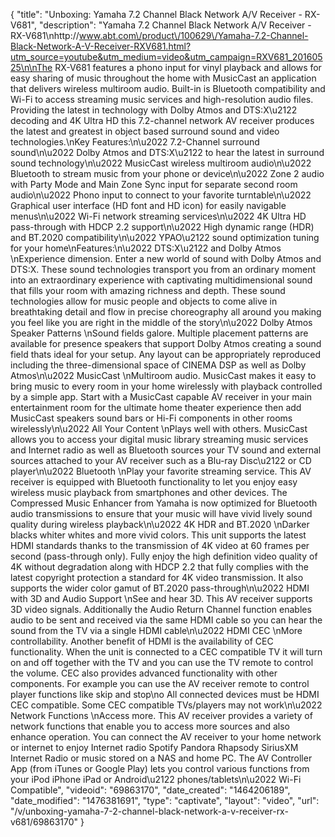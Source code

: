 {
    "title": "Unboxing: Yamaha 7.2 Channel Black Network A\/V Receiver - RX-V681",
    "description": "Yamaha 7.2 Channel Black Network A\/V Receiver - RX-V681\nhttp:\/\/www.abt.com\/product\/100629\/Yamaha-7.2-Channel-Black-Network-A-V-Receiver-RXV681.html?utm_source=youtube&utm_medium=video&utm_campaign=RXV681_20160525\n\nThe RX-V681 features a phono input for vinyl playback and allows for easy sharing of music throughout the home with MusicCast an application that delivers wireless multiroom audio. Built-in is Bluetooth compatibility and Wi-Fi to access streaming music services and high-resolution audio files. Providing the latest in technology with Dolby Atmos and DTS:X\u2122 decoding and 4K Ultra HD this 7.2-channel network AV receiver produces the latest and greatest in object based surround sound and video technologies.\nKey Features:\n\u2022 7.2-Channel surround sound\n\u2022 Dolby Atmos and DTS:X\u2122 to hear the latest in surround sound technology\n\u2022 MusicCast wireless multiroom audio\n\u2022 Bluetooth to stream music from your phone or device\n\u2022 Zone 2 audio with Party Mode and Main Zone Sync input for separate second room audio\n\u2022 Phono input to connect to your favorite turntable\n\u2022 Graphical user interface (HD font and HD icon) for easily navigable menus\n\u2022 Wi-Fi network streaming services\n\u2022 4K Ultra HD pass-through with HDCP 2.2 support\n\u2022 High dynamic range (HDR) and BT.2020 compatibility\n\u2022 YPAO\u2122 sound optimization tuning for your home\nFeatures:\n\u2022 DTS:X\u2122 and Dolby Atmos \nExperience dimension. Enter a new world of sound with Dolby Atmos and DTS:X. These sound technologies transport you from an ordinary moment into an extraordinary experience with captivating multidimensional sound that fills your room with amazing richness and depth. These sound technologies allow for music people and objects to come alive in breathtaking detail and flow in precise choreography all around you making you feel like you are right in the middle of the story\n\u2022 Dolby Atmos Speaker Patterns \nSound fields galore. Multiple placement patterns are available for presence speakers that support Dolby Atmos creating a sound field thats ideal for your setup. Any layout can be appropriately reproduced including the three-dimensional space of CINEMA DSP as well as Dolby Atmos\n\u2022 MusicCast \nMultiroom audio. MusicCast makes it easy to bring music to every room in your home wirelessly with playback controlled by a simple app. Start with a MusicCast capable AV receiver in your main entertainment room for the ultimate home theater experience then add MusicCast speakers sound bars or Hi-Fi components in other rooms wirelessly\n\u2022 All Your Content \nPlays well with others. MusicCast allows you to access your digital music library streaming music services and Internet radio as well as Bluetooth sources your TV sound and external sources attached to your AV receiver such as a Blu-ray Disc\u2122 or CD player\n\u2022 Bluetooth \nPlay your favorite streaming service. This AV receiver is equipped with Bluetooth functionality to let you enjoy easy wireless music playback from smartphones and other devices. The Compressed Music Enhancer from Yamaha is now optimized for Bluetooth audio transmissions to ensure that your music will have vivid lively sound quality during wireless playback\n\u2022 4K HDR and BT.2020 \nDarker blacks whiter whites and more vivid colors. This unit supports the latest HDMI standards thanks to the transmission of 4K video at 60 frames per second (pass-through only). Fully enjoy the high definition video quality of 4K without degradation along with HDCP 2.2 that fully complies with the latest copyright protection a standard for 4K video transmission. It also supports the wider color gamut of BT.2020 pass-through\n\u2022 HDMI with 3D and Audio Support \nSee and hear 3D. This AV receiver supports 3D video signals. Additionally the Audio Return Channel function enables audio to be sent and received via the same HDMI cable so you can hear the sound from the TV via a single HDMI cable\n\u2022 HDMI CEC \nMore controllability. Another benefit of HDMI is the availability of CEC functionality. When the unit is connected to a CEC compatible TV it will turn on and off together with the TV and you can use the TV remote to control the volume. CEC also provides advanced functionality with other components. For example you can use the AV receiver remote to control player functions like skip and stop\no All connected devices must be HDMI CEC compatible. Some CEC compatible TVs\/players may not work\n\u2022 Network Functions \nAccess more. This AV receiver provides a variety of network functions that enable you to access more sources and also enhance operation. You can connect the AV receiver to your home network or internet to enjoy Internet radio Spotify Pandora Rhapsody SiriusXM Internet Radio or music stored on a NAS and home PC. The AV Controller App (from iTunes or Google Play) lets you control various functions from your iPod iPhone iPad or Android\u2122 phones\/tablets\n\u2022 Wi-Fi Compatible",
    "videoid": "69863170",
    "date_created": "1464206189",
    "date_modified": "1476381691",
    "type": "captivate",
    "layout": "video",
    "url": "\/v\/unboxing-yamaha-7-2-channel-black-network-a-v-receiver-rx-v681\/69863170"
}
